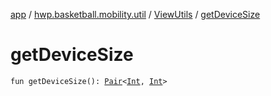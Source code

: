 [app](../../index.md) / [hwp.basketball.mobility.util](../index.md) / [ViewUtils](index.md) / [getDeviceSize](.)

# getDeviceSize

`fun getDeviceSize(): `[`Pair`](https://kotlinlang.org/api/latest/jvm/stdlib/kotlin/-pair/index.html)`<`[`Int`](https://kotlinlang.org/api/latest/jvm/stdlib/kotlin/-int/index.html)`, `[`Int`](https://kotlinlang.org/api/latest/jvm/stdlib/kotlin/-int/index.html)`>`